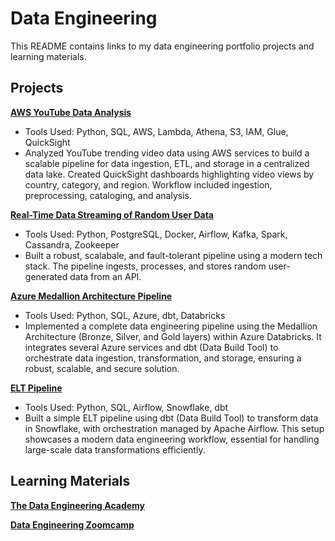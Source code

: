 # Data Engineering
This README contains links to my data engineering portfolio projects and learning materials.

## Projects
[**AWS  YouTube Data Analysis**](https://github.com/ndomah/AWS-YouTube-Data-Analysis)
- Tools Used: Python, SQL, AWS, Lambda, Athena, S3, IAM, Glue, QuickSight
- Analyzed YouTube trending video data using AWS services to build a scalable pipeline for data ingestion, ETL, and storage in a centralized data lake. Created QuickSight dashboards highlighting video views by country, category, and region. Workflow included ingestion, preprocessing, cataloging, and analysis. 

[**Real-Time Data Streaming of Random User Data**](https://github.com/ndomah/Realtime-Data-Streaming-of-Random-User-Data)
- Tools Used: Python, PostgreSQL, Docker, Airflow, Kafka, Spark, Cassandra, Zookeeper
- Built a robust, scalabale, and fault-tolerant pipeline using a modern tech stack. The pipeline ingests, processes, and stores random user-generated data from an API. 

[**Azure Medallion Architecture Pipeline**](https://github.com/ndomah/Azure-Medallion-Pipeline)
- Tools Used: Python, SQL, Azure, dbt, Databricks
- Implemented a complete data engineering pipeline using the Medallion Architecture (Bronze, Silver, and Gold layers) within Azure Databricks. It integrates several Azure services and dbt (Data Build Tool) to orchestrate data ingestion, transformation, and storage, ensuring a robust, scalable, and secure solution.

[**ELT Pipeline**](https://github.com/ndomah/ELT-Pipeline)
- Tools Used: Python, SQL, Airflow, Snowflake, dbt
- Built a simple ELT pipeline using dbt (Data Build Tool) to transform data in Snowflake, with orchestration managed by Apache Airflow. This setup showcases a modern data engineering workflow, essential for handling large-scale data transformations efficiently.

## Learning Materials
[**The Data Engineering Academy**](https://github.com/ndomah/The-Data-Engineering-Academy)

[**Data Engineering Zoomcamp**]()
